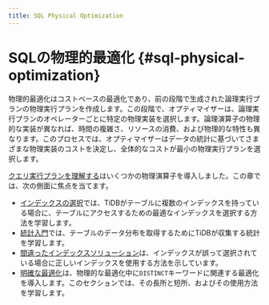 ```yaml
---
title: SQL Physical Optimization
---
```


# SQLの物理的最適化 {#sql-physical-optimization}

物理的最適化はコストベースの最適化であり、前の段階で生成された論理実行プランの物理実行プランを作成します。この段階で、オプティマイザーは、論理実行プランのオペレーターごとに特定の物理実装を選択します。論理演算子の物理的な実装が異なれば、時間の複雑さ、リソースの消費、および物理的な特性も異なります。このプロセスでは、オプティマイザーはデータの統計に基づいてさまざまな物理実装のコストを決定し、全体的なコストが最小の物理実行プランを選択します。

[クエリ実行プランを理解する](/explain-overview.md)はいくつかの物理演算子を導入しました。この章では、次の側面に焦点を当てます。

-   [インデックスの選択](/choose-index.md)では、TiDBがテーブルに複数のインデックスを持っている場合に、テーブルにアクセスするための最適なインデックスを選択する方法を学習します。
-   [統計入門](/statistics.md)では、テーブルのデータ分布を取得するためにTiDBが収集する統計を学習します。
-   [間違ったインデックスソリューション](/wrong-index-solution.md)は、インデックスが誤って選択されている場合に正しいインデックスを使用する方法を示しています。
-   [明確な最適化](/agg-distinct-optimization.md)は、物理的な最適化中に`DISTINCT`キーワードに関連する最適化を導入します。このセクションでは、その長所と短所、およびその使用方法を学習します。
